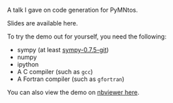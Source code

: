 A talk I gave on code generation for PyMNtos.

Slides are available here.

To try the demo out for yourself, you need the following:

- sympy (at least [sympy-0.7.5-git](https://github.com/sympy/sympy))
- numpy
- ipython
- A C compiler (such as `gcc`)
- A Fortran compiler (such as `gfortran`)

You can also view the demo on [nbviewer here](http://nbviewer.ipython.org/github/jcrist/codegen_talk/blob/master/codegen_talk.ipynb).
